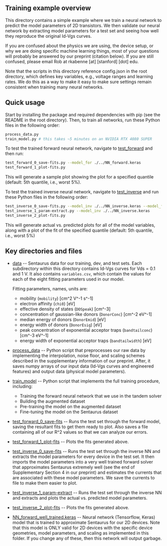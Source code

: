<!-- ABOUT THE PROJECT -->
## Training example overview

This directory contains a simple example where we train a neural network to 
predict the model parameters of 2D transistors. We then validate our neural 
network by extracting model parameters for a test set and seeing how well they 
reproduce the original Id-Vgs curves.

If you are confused about the physics we are using, the device setup, or why we 
are doing specific machine learning things, most of your questions will probably 
be answered by our preprint (citation below). If you are still confused, please 
email Rob at rkabenne [at] [stanford] [dot] edu.

Note that the scripts in this directory reference config.json in the root
directory, which defines key variables, e.g., voltage ranges and learning 
rates. We do this as a way to make it easy to make sure settings remain
consistent when training many neural networks.

## Quick usage

Start by installing the package and required dependencies with pip (see the
README in the root directory).
Then, to train all networks, run these Python files in the following order:

```bash                                                                         
process_data.py
train_model.py # this takes ~5 minutes on an NVIDIA RTX 4080 SUPER
```

To test the trained forward neural network, navigate to 
[test_forward](./test_forward) and then run:

```bash                                                                         
test_forward_0_save-fits.py --model_for ./../NN_forward.keras
test_forward_1_plot-fits.py
```
This will generate a sample plot showing the plot for a specified quantile 
(default: 5th quantile, i.e., worst 5%).

To test the trained inverse neural network, navigate to 
[test_inverse](./test_inverse) and run these Python files in the following 
order:

```bash 
test_inverse_0_save-fits.py --model_inv ./../NN_inverse.keras --model_for ./../../models/NN_forward_well_trained.keras                                                      
test_inverse_1_param-extract.py --model_inv ./../NN_inverse.keras
test_inverse_2_plot-fits.py
```

This will generate actual vs. predicted plots for all of the model variables,
along with a plot of the fit of the specified quantile (default: 5th quantile,
i.e., worst 5%)

## Key directories and files

* [data](./../data) -- Sentaurus data for our training, dev, and test sets. Each 
  subdirectory within this directory contains Id-Vgs curves for Vds = 0.1 and 
  1 V. It also contains `variables.csv`, which contain the values for each of 
  the eight fitting parameters used in our model.

  Fitting parameters, names, units are:
  
  * mobility (`mobility`) [cm^2 V^-1 s^-1]
  * electron affinity (`chi0`) [eV]
  * effective density of states (`DOSpeak`) [cm^-3]
  * concentration of gaussian-like donors (`DonorConc`) [cm^-2 eV^-1]
  * median energy of donors (`DonorEmid`) [eV]
  * energy width of donors (`DonorEsig`) [eV]
  * peak concentration of exponential acceptor traps (`bandtailconc`) 
    [cm^-3 eV^-1]
  * energy width of exponential acceptor traps (`bandtailwidth`) [eV]

* [process_data](./process_data.py) -- Python script that preprocesses our raw data by 
  implementing the interpolation, noise floor, and scaling schemes described in 
  the supplementary information of our preprint. After, it saves numpy arrays of 
  our input data (Id-Vgs curves and engineered features) and output data 
  (physical model parameters).

* [train_model](./train_model.py) -- Python script that implements the full training procedure, 
  including:  
  - Training the forward neural network that we use in the tandem solver  
  - Building the augmented dataset  
  - Pre-training the model on the augmented dataset  
  - Fine-tuning the model on the Sentaurus dataset

* [test_forward_0_save-fits](./test_forward/test_forward_0_save-fits.py) -- 
  Runs the test set through the forward model, 
  saving the resultant fits to get them ready to plot. Also saves a file 
  containing all of our R^2 values so that we can analyze our errors.

* [test_forward_1_plot-fits](./test_forward/test_forward_1_plot_fits.py) -- 
  Plots the fits generated above.

* [test_inverse_0_save-fits](./test_inverse/test_inverse_0_save-fits.py) -- 
  Runs the test set through the inverse NN and 
  extracts the model parameters for every device in the test set. It then 
  imports the model parameters into a very well trained forward solver that 
  approximates Sentaurus extremely well (see the end of Supplementary Section 4 
  in our preprint) and estimates the currents that are associated with these 
  model parameters. We save the currents to file to make them easier to plot.

* [test_inverse_1_param-extract](./test_inverse/test_inverse_1_param-extract.py) -- 
  Runs the test set through the inverse NN 
  and extracts and plots the actual vs. predicted model parameters.

* [test_inverse_2_plot-fits](./test_inverse/test_inverse_2_plot-fits.py) -- 
  Plots the fits generated above.

* [NN_forward_well_trained.keras](./../models/NN_forward_well_trained.keras) -- 
  Neural network (Tensorflow, Keras) model
that is trained to approximate Sentaurus for our 2D devices. Note that this 
model is ONLY valid for 2D devices with the specific device geometries, 
model parameters, and scaling as implemented in this folder. If you change any
of these, then this network will output garbage.



